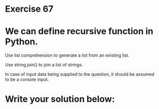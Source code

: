 # Exercise 67
# We can define recursive function in Python.

Use list comprehension to generate a list from an existing list.

Use string.join() to join a list of strings.



In case of input data being supplied to the question, it should be assumed to be a console input.





# Write your solution below:
